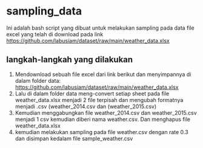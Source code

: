 # sampling_data
Ini adalah bash script yang dibuat untuk melakukan sampling pada data file excel yang telah di download pada link https://github.com/labusiam/dataset/raw/main/weather_data.xlsx

## langkah-langkah yang dilakukan
1. Mendownload sebuah file excel dari link berikut dan menyimpannya di dalam folder 
data: https://github.com/labusiam/dataset/raw/main/weather_data.xlsx
2. Lalu di dalam folder data meng-convert setiap sheet pada file weather_data.xlsx menjadi 2 file terpisah dan mengubah formatnya menjadi .csv (weather_2014.csv dan (weather_2015.csv)
3. Kemudian menggabungkan file weather_2014.csv dan weather_2015.csv menjadi 1 csv kemudian diberi nama 
weather.csv. Dan menghapus file weather_data.xlsx
4. kemudian melakukan sampling pada file weather.csv dengan rate 0.3 dan disimpan kedalam file 
sample_weather.csv

